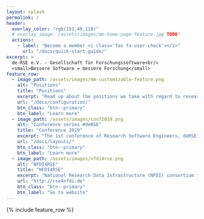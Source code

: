 ```yaml
---
layout: splash
permalink: /
header:
  overlay_color: "rgb(151,49,110)"
  # overlay_image: /assets/images/mm-home-page-feature.jpg TODO?
  actions:
    - label: "Become a member <i class='fas fa-user-check'></i>"
      url: "/docs/quick-start-guide/"
excerpt: >
  de-RSE e.V. - Gesellschaft für Forschungssoftware<br/>
  <small>Bessere Software = bessere Forschung</small>
feature_row:
  - image_path: /assets/images/mm-customizable-feature.png
    alt: "Positions"
    title: "Positions"
    excerpt: "Read up about the positions we take with regard to research software and the people involved in it."
    url: "/docs/configuration/"
    btn_class: "btn--primary"
    btn_label: "Learn more"
  - image_path: /assets/images/conf2019.png
    alt: "Conference series #deRSE"
    title: "Conference 2019"
    excerpt: "The 1st conference of Research Software Engineers, deRSE19, was held in June 2019 in Potsdam."
    url: "/docs/layouts/"
    btn_class: "btn--primary"
    btn_label: "Learn more"
  - image_path: /assets/images/nfdi4rse.png
    alt: "NFDI4RSE"
    title: "NFDI4RSE"
    excerpt: "National Research Data Infrastructure (NFDI) consortium for research software, led by the de-RSE community."
    url: "http://rse4nfdi.de"
    btn_class: "btn--primary"
    btn_label: "Go to website"      
---
```


{% include feature_row %}